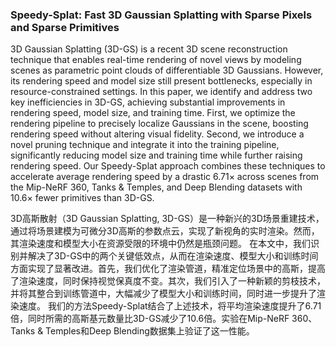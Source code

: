 ### Speedy-Splat: Fast 3D Gaussian Splatting with Sparse Pixels and Sparse Primitives

3D Gaussian Splatting (3D-GS) is a recent 3D scene reconstruction technique that enables real-time rendering of novel views by modeling scenes as parametric point clouds of differentiable 3D Gaussians. However, its rendering speed and model size still present bottlenecks, especially in resource-constrained settings. In this paper, we identify and address two key inefficiencies in 3D-GS, achieving substantial improvements in rendering speed, model size, and training time. First, we optimize the rendering pipeline to precisely localize Gaussians in the scene, boosting rendering speed without altering visual fidelity. Second, we introduce a novel pruning technique and integrate it into the training pipeline, significantly reducing model size and training time while further raising rendering speed. Our Speedy-Splat approach combines these techniques to accelerate average rendering speed by a drastic 6.71× across scenes from the Mip-NeRF 360, Tanks & Temples, and Deep Blending datasets with 10.6× fewer primitives than 3D-GS.

3D高斯散射（3D Gaussian Splatting, 3D-GS）是一种新兴的3D场景重建技术，通过将场景建模为可微分3D高斯的参数点云，实现了新视角的实时渲染。然而，其渲染速度和模型大小在资源受限的环境中仍然是瓶颈问题。
在本文中，我们识别并解决了3D-GS中的两个关键低效点，从而在渲染速度、模型大小和训练时间方面实现了显著改进。首先，我们优化了渲染管道，精准定位场景中的高斯，提高了渲染速度，同时保持视觉保真度不变。其次，我们引入了一种新颖的剪枝技术，并将其整合到训练管道中，大幅减少了模型大小和训练时间，同时进一步提升了渲染速度。
我们的方法Speedy-Splat结合了上述技术，将平均渲染速度提升了6.71倍，同时所需的高斯基元数量比3D-GS减少了10.6倍。实验在Mip-NeRF 360、Tanks & Temples和Deep Blending数据集上验证了这一性能。
